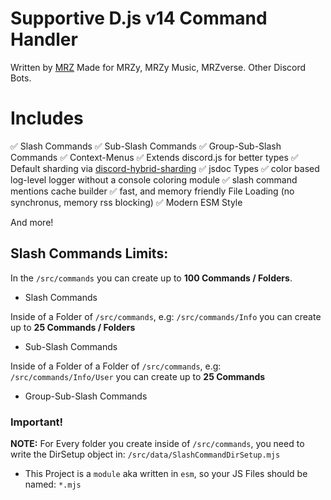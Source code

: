 # Supportive D.js v14 Command Handler

Written by [MRZ](https://discord.com/users/809610534706085948)
Made for MRZy, MRZy Music, MRZverse. Other Discord Bots.


# Includes

 ✅  Slash Commands 
 ✅  Sub-Slash Commands 
 ✅  Group-Sub-Slash Commands
 ✅  Context-Menus 
 ✅  Extends discord.js for better types 
 ✅  Default sharding via [discord-hybrid-sharding](https://npmjs.com/discord-hybrid-sharding) 
 ✅  jsdoc Types 
 ✅  color based log-level logger without a console coloring module 
 ✅  slash command mentions cache builder 
 ✅  fast, and memory friendly File Loading (no synchronus, memory rss blocking) 
 ✅  Modern ESM Style 

And more!

## Slash Commands Limits:

In the `/src/commands` you can create up to **100 Commands / Folders**.

 - Slash Commands

Inside of a Folder of `/src/commands`, e.g: `/src/commands/Info` you can create up to **25 Commands / Folders**

 - Sub-Slash Commands

Inside of a Folder of a Folder of `/src/commands`, e.g: `/src/commands/Info/User` you can create up to **25 Commands**

 - Group-Sub-Slash Commands

### Important!

**NOTE:** For Every folder you create inside of `/src/commands`, you need to write the DirSetup object in: `/src/data/SlashCommandDirSetup.mjs`

 - This Project is a `module` aka written in `esm`, so your JS Files should be named: `*.mjs`


